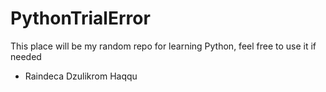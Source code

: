 # PythonTrialError

This place will be my random repo for learning Python, feel free to use it if needed
- Raindeca Dzulikrom Haqqu